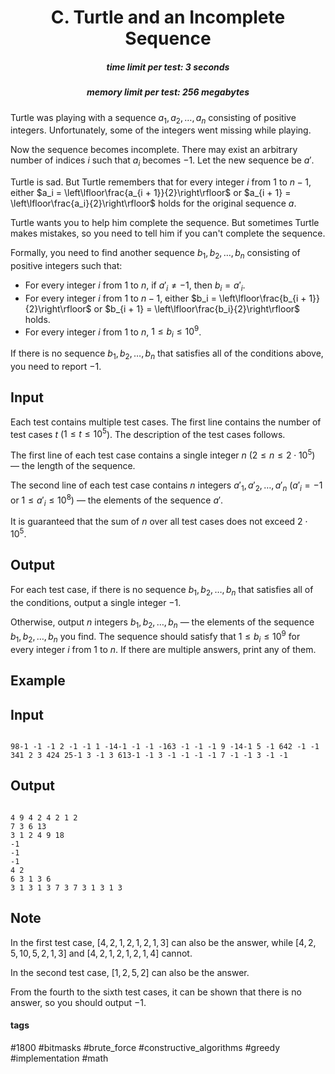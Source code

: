 <h1 style='text-align: center;'> C. Turtle and an Incomplete Sequence</h1>

<h5 style='text-align: center;'>time limit per test: 3 seconds</h5>
<h5 style='text-align: center;'>memory limit per test: 256 megabytes</h5>

Turtle was playing with a sequence $a_1, a_2, \ldots, a_n$ consisting of positive integers. Unfortunately, some of the integers went missing while playing.

Now the sequence becomes incomplete. There may exist an arbitrary number of indices $i$ such that $a_i$ becomes $-1$. Let the new sequence be $a'$.

Turtle is sad. But Turtle remembers that for every integer $i$ from $1$ to $n - 1$, either $a_i = \left\lfloor\frac{a_{i + 1}}{2}\right\rfloor$ or $a_{i + 1} = \left\lfloor\frac{a_i}{2}\right\rfloor$ holds for the original sequence $a$.

Turtle wants you to help him complete the sequence. But sometimes Turtle makes mistakes, so you need to tell him if you can't complete the sequence.

Formally, you need to find another sequence $b_1, b_2, \ldots, b_n$ consisting of positive integers such that:

* For every integer $i$ from $1$ to $n$, if $a'_i \ne -1$, then $b_i = a'_i$.
* For every integer $i$ from $1$ to $n - 1$, either $b_i = \left\lfloor\frac{b_{i + 1}}{2}\right\rfloor$ or $b_{i + 1} = \left\lfloor\frac{b_i}{2}\right\rfloor$ holds.
* For every integer $i$ from $1$ to $n$, $1 \le b_i \le 10^9$.

If there is no sequence $b_1, b_2, \ldots, b_n$ that satisfies all of the conditions above, you need to report $-1$.

## Input

Each test contains multiple test cases. The first line contains the number of test cases $t$ ($1 \le t \le 10^5$). The description of the test cases follows.

The first line of each test case contains a single integer $n$ ($2 \le n \le 2 \cdot 10^5$) — the length of the sequence.

The second line of each test case contains $n$ integers $a'_1, a'_2, \ldots, a'_n$ ($a'_i = -1$ or $1 \le a'_i \le 10^8$) — the elements of the sequence $a'$.

It is guaranteed that the sum of $n$ over all test cases does not exceed $2 \cdot 10^5$.

## Output

For each test case, if there is no sequence $b_1, b_2, \ldots, b_n$ that satisfies all of the conditions, output a single integer $-1$.

Otherwise, output $n$ integers $b_1, b_2, \ldots, b_n$ — the elements of the sequence $b_1, b_2, \ldots, b_n$ you find. The sequence should satisfy that $1 \le b_i \le 10^9$ for every integer $i$ from $1$ to $n$. If there are multiple answers, print any of them.

## Example

## Input


```

98-1 -1 -1 2 -1 -1 1 -14-1 -1 -1 -163 -1 -1 -1 9 -14-1 5 -1 642 -1 -1 341 2 3 424 25-1 3 -1 3 613-1 -1 3 -1 -1 -1 -1 7 -1 -1 3 -1 -1
```
## Output


```

4 9 4 2 4 2 1 2
7 3 6 13
3 1 2 4 9 18
-1
-1
-1
4 2
6 3 1 3 6
3 1 3 1 3 7 3 7 3 1 3 1 3

```
## Note

In the first test case, $[4, 2, 1, 2, 1, 2, 1, 3]$ can also be the answer, while $[4, 2, 5, 10, 5, 2, 1, 3]$ and $[4, 2, 1, 2, 1, 2, 1, 4]$ cannot.

In the second test case, $[1, 2, 5, 2]$ can also be the answer.

From the fourth to the sixth test cases, it can be shown that there is no answer, so you should output $-1$.



#### tags 

#1800 #bitmasks #brute_force #constructive_algorithms #greedy #implementation #math 